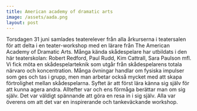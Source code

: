 ```yaml
---
title: American academy of dramatic arts
image: /assets/aada.png
layout: post
---
```

Torsdagen 31 juni samlades teaterelever från alla årkurserna i teatersalen för att delta i en teater-workshop med en lärare från 
The American Academy of Dramatic Arts. Många kända skådespelare har utbildats i den här teaterskolan: Robert Redford, Paul Rudd, Kim Cattrall, Sara Paulson mfl.
Vi fick möta en skådespelarteknik som utgår från skådespelarens totala närvaro och koncentration. Många övningar handlar om fysiska impulser som ges och tas i grupp, men man arbetar också mycket med att skapa förtrolighet mellan skådespelarna. Syftet är att först lära känna sig själv för att kunna agera andra. Alltefter var och ens förmåga berättar man om sig själv. Det var väldigt spännande att göra en resa in i sig själv.
Alla var överens om att det var en inspirerande och tankeväckande workshop.
